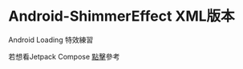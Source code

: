 # Android-ShimmerEffect XML版本

Android Loading 特效練習 <br>

若想看Jetpack Compose [點擊](https://github.com/Pearce-Kanneki/Android-ShimmerEffect-Compose)參考
